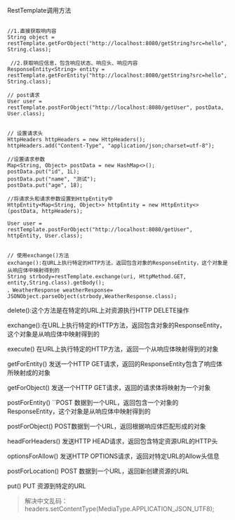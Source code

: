 RestTemplate调用方法


```

//1.直接获取响内容
String object = restTemplate.getForObject("http://localhost:8080/getString?src=hello", String.class);

 //2.获取响应信息，包含响应状态、响应头、响应内容
ResponseEntity<String> entity = restTemplate.getForEntity("http://localhost:8080/getString?src=hello", String.class);

// post请求
User user = restTemplate.postForObject("http://localhost:8080/getUser", postData, User.class);


// 设置请求头
HttpHeaders httpHeaders = new HttpHeaders();
httpHeaders.add("Content-Type", "application/json;charset=utf-8");

//设置请求参数
Map<String, Object> postData = new HashMap<>();
postData.put("id", 1L);
postData.put("name", "测试");
postData.put("age", 18);

//将请求头和请求参数设置到HttpEntity中
HttpEntity<Map<String, Object>> httpEntity = new HttpEntity<>(postData, httpHeaders);

User user = restTemplate.postForObject("http://localhost:8080/getUser", httpEntity, User.class);


// 使用exchange()方法
exchange():在URL上执行特定的HTTP方法，返回包含对象的ResponseEntity，这个对象是从响应体中映射得到的
String strbody=restTemplate.exchange(uri, HttpMethod.GET, entity,String.class).getBody();
、WeatherResponse weatherResponse= JSONObject.parseObject(strbody,WeatherResponse.class);

```

delete():这个方法是在特定的URL上对资源执行HTTP DELETE操作

exchange():在URL上执行特定的HTTP方法，返回包含对象的ResponseEntity，这个对象是从响应体中映射得到的

execute() 在URL上执行特定的HTTP方法，返回一个从响应体映射得到的对象

getForEntity() 发送一个HTTP GET请求，返回的ResponseEntity包含了响应体所映射成的对象

getForObject() 发送一个HTTP GET请求，返回的请求体将映射为一个对象

postForEntity() ``POST 数据到一个URL，返回包含一个对象的ResponseEntity，这个对象是从响应体中映射得到的

postForObject() POST数据到一个URL，返回根据响应体匹配形成的对象

headForHeaders() 发送HTTP HEAD请求，返回包含特定资源URL的HTTP头

optionsForAllow() 发送HTTP OPTIONS请求，返回对特定URL的Allow头信息

postForLocation() POST 数据到一个URL，返回新创建资源的URL

put() PUT 资源到特定的URL


> 解决中文乱码：
    headers.setContentType(MediaType.APPLICATION_JSON_UTF8);